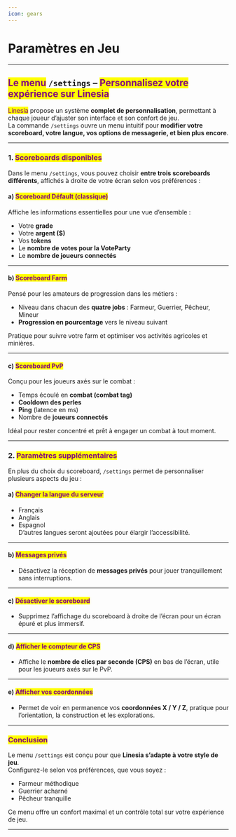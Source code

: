 ```yaml
---
icon: gears
---
```


# Paramètres en Jeu

***

## <mark style="color:purple;">Le menu</mark> `/settings` – <mark style="color:purple;">Personnalisez votre expérience sur Linesia</mark>

<mark style="color:purple;">Linesia</mark> propose un système **complet de personnalisation**, permettant à chaque joueur d’ajuster son interface et son confort de jeu.\
La commande `/settings` ouvre un menu intuitif pour **modifier votre scoreboard, votre langue, vos options de messagerie, et bien plus encore**.

***

### 1. <mark style="color:purple;">Scoreboards disponibles</mark>

Dans le menu `/settings`, vous pouvez choisir **entre trois scoreboards différents**, affichés à droite de votre écran selon vos préférences :

#### a) <mark style="color:purple;">Scoreboard Défault (classique)</mark>

Affiche les informations essentielles pour une vue d’ensemble :

* Votre **grade**
* Votre **argent ($)**
* Vos **tokens**
* Le **nombre de votes pour la VoteParty**
* Le **nombre de joueurs connectés**

***

#### b) <mark style="color:purple;">Scoreboard Farm</mark>

Pensé pour les amateurs de progression dans les métiers :

* Niveau dans chacun des **quatre jobs** : Farmeur, Guerrier, Pêcheur, Mineur
* **Progression en pourcentage** vers le niveau suivant

Pratique pour suivre votre farm et optimiser vos activités agricoles et minières.

***

#### c) <mark style="color:purple;">Scoreboard PvP</mark>

Conçu pour les joueurs axés sur le combat :

* Temps écoulé en **combat (combat tag)**
* **Cooldown des perles**
* **Ping** (latence en ms)
* Nombre de **joueurs connectés**

Idéal pour rester concentré et prêt à engager un combat à tout moment.

***

### 2. <mark style="color:purple;">Paramètres supplémentaires</mark>

En plus du choix du scoreboard, `/settings` permet de personnaliser plusieurs aspects du jeu :

#### a) <mark style="color:purple;">Changer la langue du serveur</mark>

* Français
* Anglais
* Espagnol\
  D’autres langues seront ajoutées pour élargir l’accessibilité.

***

#### b) <mark style="color:purple;">Messages privés</mark>

* Désactivez la réception de **messages privés** pour jouer tranquillement sans interruptions.

***

#### c) <mark style="color:purple;">Désactiver le scoreboard</mark>

* Supprimez l’affichage du scoreboard à droite de l’écran pour un écran épuré et plus immersif.

***

#### d) <mark style="color:purple;">Afficher le compteur de CPS</mark>

* Affiche le **nombre de clics par seconde (CPS)** en bas de l’écran, utile pour les joueurs axés sur le PvP.

***

#### e) <mark style="color:purple;">Afficher vos coordonnées</mark>

* Permet de voir en permanence vos **coordonnées X / Y / Z**, pratique pour l’orientation, la construction et les explorations.

***

### <mark style="color:purple;">Conclusion</mark>

Le menu `/settings` est conçu pour que **Linesia s’adapte à votre style de jeu**.\
Configurez-le selon vos préférences, que vous soyez :

* Farmeur méthodique
* Guerrier acharné
* Pêcheur tranquille

Ce menu offre un confort maximal et un contrôle total sur votre expérience de jeu.

***
